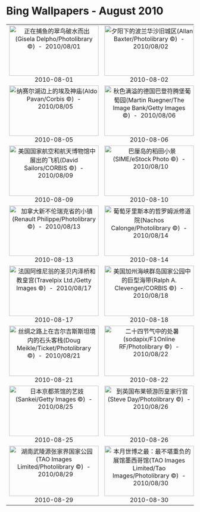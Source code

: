 # Bing Wallpapers - August 2010

| | | | |
|:-------------------------:|:-------------------------:|:-------------------------:|:-------------------------:|
| <a href="https://bing.ee123.net/img/cn/fhd/2010/08/01.jpg" target="_blank"><img src="https://bing.ee123.net/img/cn/fhd/2010/08/01.jpg" width="240" height="135" alt="正在捕鱼的翠鸟破水而出(Gisela Delpho/Photolibrary ©)  -  2010/08/01" title="正在捕鱼的翠鸟破水而出(Gisela Delpho/Photolibrary ©)  -  2010/08/01"></a><br>2010-08-01<br> | <a href="https://bing.ee123.net/img/cn/fhd/2010/08/02.jpg" target="_blank"><img src="https://bing.ee123.net/img/cn/fhd/2010/08/02.jpg" width="240" height="135" alt="夕阳下的波兰华沙旧城区(Allan Baxter/Photolibrary ©)  -  2010/08/02" title="夕阳下的波兰华沙旧城区(Allan Baxter/Photolibrary ©)  -  2010/08/02"></a><br>2010-08-02<br> | <a href="https://bing.ee123.net/img/cn/fhd/2010/08/03.jpg" target="_blank"><img src="https://bing.ee123.net/img/cn/fhd/2010/08/03.jpg" width="240" height="135" alt="景色瑰丽的瑞士提契诺山谷(SIME/eStock Photo ©)  -  2010/08/03" title="景色瑰丽的瑞士提契诺山谷(SIME/eStock Photo ©)  -  2010/08/03"></a><br>2010-08-03<br> | <a href="https://bing.ee123.net/img/cn/fhd/2010/08/04.jpg" target="_blank"><img src="https://bing.ee123.net/img/cn/fhd/2010/08/04.jpg" width="240" height="135" alt="洪都拉斯海域附近的蓝钟海鞘(Mike Ricciardi/Photolibrary ©)  -  2010/08/04" title="洪都拉斯海域附近的蓝钟海鞘(Mike Ricciardi/Photolibrary ©)  -  2010/08/04"></a><br>2010-08-04<br> |
| <a href="https://bing.ee123.net/img/cn/fhd/2010/08/05.jpg" target="_blank"><img src="https://bing.ee123.net/img/cn/fhd/2010/08/05.jpg" width="240" height="135" alt="纳赛尔湖边上的埃及神庙(Aldo Pavan/Corbis ©)  -  2010/08/05" title="纳赛尔湖边上的埃及神庙(Aldo Pavan/Corbis ©)  -  2010/08/05"></a><br>2010-08-05<br> | <a href="https://bing.ee123.net/img/cn/fhd/2010/08/06.jpg" target="_blank"><img src="https://bing.ee123.net/img/cn/fhd/2010/08/06.jpg" width="240" height="135" alt="秋色满溢的德国巴登符腾堡葡萄园(Martin Ruegner/The Image Bank/Getty Images ©)  -  2010/08/06" title="秋色满溢的德国巴登符腾堡葡萄园(Martin Ruegner/The Image Bank/Getty Images ©)  -  2010/08/06"></a><br>2010-08-06<br> | <a href="https://bing.ee123.net/img/cn/fhd/2010/08/07.jpg" target="_blank"><img src="https://bing.ee123.net/img/cn/fhd/2010/08/07.jpg" width="240" height="135" alt="英国威尔特郡附近的树篱迷宫(Jason Hawkes/Getty Images ©)  -  2010/08/07" title="英国威尔特郡附近的树篱迷宫(Jason Hawkes/Getty Images ©)  -  2010/08/07"></a><br>2010-08-07<br> | <a href="https://bing.ee123.net/img/cn/fhd/2010/08/08.jpg" target="_blank"><img src="https://bing.ee123.net/img/cn/fhd/2010/08/08.jpg" width="240" height="135" alt="甘肃敦煌的月牙泉(JTB Photo/Japan Travel Bureau/Photolibrary ©)  -  2010/08/08" title="甘肃敦煌的月牙泉(JTB Photo/Japan Travel Bureau/Photolibrary ©)  -  2010/08/08"></a><br>2010-08-08<br> |
| <a href="https://bing.ee123.net/img/cn/fhd/2010/08/09.jpg" target="_blank"><img src="https://bing.ee123.net/img/cn/fhd/2010/08/09.jpg" width="240" height="135" alt="美国国家航空和航天博物馆中展出的飞机(David Sailors/CORBIS ©)  -  2010/08/09" title="美国国家航空和航天博物馆中展出的飞机(David Sailors/CORBIS ©)  -  2010/08/09"></a><br>2010-08-09<br> | <a href="https://bing.ee123.net/img/cn/fhd/2010/08/10.jpg" target="_blank"><img src="https://bing.ee123.net/img/cn/fhd/2010/08/10.jpg" width="240" height="135" alt="巴厘岛的稻田小景(SIME/eStock Photo ©)  -  2010/08/10" title="巴厘岛的稻田小景(SIME/eStock Photo ©)  -  2010/08/10"></a><br>2010-08-10<br> | <a href="https://bing.ee123.net/img/cn/fhd/2010/08/11.jpg" target="_blank"><img src="https://bing.ee123.net/img/cn/fhd/2010/08/11.jpg" width="240" height="135" alt="澳大利亚威尔士南部的马群(Renee Claire Schneide/age fotostock ©)  -  2010/08/11" title="澳大利亚威尔士南部的马群(Renee Claire Schneide/age fotostock ©)  -  2010/08/11"></a><br>2010-08-11<br> | <a href="https://bing.ee123.net/img/cn/fhd/2010/08/12.jpg" target="_blank"><img src="https://bing.ee123.net/img/cn/fhd/2010/08/12.jpg" width="240" height="135" alt="美国俄勒冈著名的草垛礁石(Wei Zheng ©)  -  2010/08/12" title="美国俄勒冈著名的草垛礁石(Wei Zheng ©)  -  2010/08/12"></a><br>2010-08-12<br> |
| <a href="https://bing.ee123.net/img/cn/fhd/2010/08/13.jpg" target="_blank"><img src="https://bing.ee123.net/img/cn/fhd/2010/08/13.jpg" width="240" height="135" alt="加拿大新不伦瑞克省的小镇(Renault Philippe/Photolibrary ©)  -  2010/08/13" title="加拿大新不伦瑞克省的小镇(Renault Philippe/Photolibrary ©)  -  2010/08/13"></a><br>2010-08-13<br> | <a href="https://bing.ee123.net/img/cn/fhd/2010/08/14.jpg" target="_blank"><img src="https://bing.ee123.net/img/cn/fhd/2010/08/14.jpg" width="240" height="135" alt="葡萄牙里斯本的哲罗姆派修道院(Nachos Calonge/Photolibrary ©)  -  2010/08/14" title="葡萄牙里斯本的哲罗姆派修道院(Nachos Calonge/Photolibrary ©)  -  2010/08/14"></a><br>2010-08-14<br> | <a href="https://bing.ee123.net/img/cn/fhd/2010/08/15.jpg" target="_blank"><img src="https://bing.ee123.net/img/cn/fhd/2010/08/15.jpg" width="240" height="135" alt="澳大利亚的“情侣”海豹(Shoot/Photolibrary ©)  -  2010/08/15" title="澳大利亚的“情侣”海豹(Shoot/Photolibrary ©)  -  2010/08/15"></a><br>2010-08-15<br> | <a href="https://bing.ee123.net/img/cn/fhd/2010/08/16.jpg" target="_blank"><img src="https://bing.ee123.net/img/cn/fhd/2010/08/16.jpg" width="240" height="135" alt="英国威尔特郡的巨石阵(Peter Arkell/Photolibrary ©)  -  2010/08/16" title="英国威尔特郡的巨石阵(Peter Arkell/Photolibrary ©)  -  2010/08/16"></a><br>2010-08-16<br> |
| <a href="https://bing.ee123.net/img/cn/fhd/2010/08/17.jpg" target="_blank"><img src="https://bing.ee123.net/img/cn/fhd/2010/08/17.jpg" width="240" height="135" alt="法国阿维尼翁的圣贝内泽桥和教皇宫(Travelpix Ltd./Getty Images ©)  -  2010/08/17" title="法国阿维尼翁的圣贝内泽桥和教皇宫(Travelpix Ltd./Getty Images ©)  -  2010/08/17"></a><br>2010-08-17<br> | <a href="https://bing.ee123.net/img/cn/fhd/2010/08/18.jpg" target="_blank"><img src="https://bing.ee123.net/img/cn/fhd/2010/08/18.jpg" width="240" height="135" alt="美国加州海峡群岛国家公园中的巨型海带(Ralph A. Clevenger/CORBIS ©)  -  2010/08/18" title="美国加州海峡群岛国家公园中的巨型海带(Ralph A. Clevenger/CORBIS ©)  -  2010/08/18"></a><br>2010-08-18<br> | <a href="https://bing.ee123.net/img/cn/fhd/2010/08/19.jpg" target="_blank"><img src="https://bing.ee123.net/img/cn/fhd/2010/08/19.jpg" width="240" height="135" alt="纳米比亚的骷髅海岸(George Steinmetz/Corbis ©)  -  2010/08/19" title="纳米比亚的骷髅海岸(George Steinmetz/Corbis ©)  -  2010/08/19"></a><br>2010-08-19<br> | <a href="https://bing.ee123.net/img/cn/fhd/2010/08/20.jpg" target="_blank"><img src="https://bing.ee123.net/img/cn/fhd/2010/08/20.jpg" width="240" height="135" alt="位于德国德累斯顿的茨温格宫(Miles Ertman/Masterfile ©)  -  2010/08/20" title="位于德国德累斯顿的茨温格宫(Miles Ertman/Masterfile ©)  -  2010/08/20"></a><br>2010-08-20<br> |
| <a href="https://bing.ee123.net/img/cn/fhd/2010/08/21.jpg" target="_blank"><img src="https://bing.ee123.net/img/cn/fhd/2010/08/21.jpg" width="240" height="135" alt="丝绸之路上在吉尔吉斯斯坦境内的石头客栈(Doug Meikle/Ticket/Photolibrary ©)  -  2010/08/21" title="丝绸之路上在吉尔吉斯斯坦境内的石头客栈(Doug Meikle/Ticket/Photolibrary ©)  -  2010/08/21"></a><br>2010-08-21<br> | <a href="https://bing.ee123.net/img/cn/fhd/2010/08/22.jpg" target="_blank"><img src="https://bing.ee123.net/img/cn/fhd/2010/08/22.jpg" width="240" height="135" alt="二十四节气中的处暑(sodapix/F1Online RF/Photolibrary ©)  -  2010/08/22" title="二十四节气中的处暑(sodapix/F1Online RF/Photolibrary ©)  -  2010/08/22"></a><br>2010-08-22<br> | <a href="https://bing.ee123.net/img/cn/fhd/2010/08/23.jpg" target="_blank"><img src="https://bing.ee123.net/img/cn/fhd/2010/08/23.jpg" width="240" height="135" alt="潜水员在洪都拉斯的罗阿坦岛潜水(Norbert Wu/Science Faction/Corbis ©)  -  2010/08/23" title="潜水员在洪都拉斯的罗阿坦岛潜水(Norbert Wu/Science Faction/Corbis ©)  -  2010/08/23"></a><br>2010-08-23<br> | <a href="https://bing.ee123.net/img/cn/fhd/2010/08/24.jpg" target="_blank"><img src="https://bing.ee123.net/img/cn/fhd/2010/08/24.jpg" width="240" height="135" alt="马其顿的德巴尔镇风光(Blagoja Jankoski/Flickr/Getty Images ©)  -  2010/08/24" title="马其顿的德巴尔镇风光(Blagoja Jankoski/Flickr/Getty Images ©)  -  2010/08/24"></a><br>2010-08-24<br> |
| <a href="https://bing.ee123.net/img/cn/fhd/2010/08/25.jpg" target="_blank"><img src="https://bing.ee123.net/img/cn/fhd/2010/08/25.jpg" width="240" height="135" alt="日本京都茶馆的艺妓(Sankei/Getty Images ©)  -  2010/08/25" title="日本京都茶馆的艺妓(Sankei/Getty Images ©)  -  2010/08/25"></a><br>2010-08-25<br> | <a href="https://bing.ee123.net/img/cn/fhd/2010/08/26.jpg" target="_blank"><img src="https://bing.ee123.net/img/cn/fhd/2010/08/26.jpg" width="240" height="135" alt="到英国布莱顿游历皇家行宫(Steve Day/Photolibrary ©)  -  2010/08/26" title="到英国布莱顿游历皇家行宫(Steve Day/Photolibrary ©)  -  2010/08/26"></a><br>2010-08-26<br> | <a href="https://bing.ee123.net/img/cn/fhd/2010/08/27.jpg" target="_blank"><img src="https://bing.ee123.net/img/cn/fhd/2010/08/27.jpg" width="240" height="135" alt="美国亚拉巴马州杰克逊县的永不沉没洞穴(George Steinmetz/Corbis ©)  -  2010/08/27" title="美国亚拉巴马州杰克逊县的永不沉没洞穴(George Steinmetz/Corbis ©)  -  2010/08/27"></a><br>2010-08-27<br> | <a href="https://bing.ee123.net/img/cn/fhd/2010/08/28.jpg" target="_blank"><img src="https://bing.ee123.net/img/cn/fhd/2010/08/28.jpg" width="240" height="135" alt="澳大利亚墨尔本的韦伯桥(Doug Byrnes/Corbis ©)  -  2010/08/28" title="澳大利亚墨尔本的韦伯桥(Doug Byrnes/Corbis ©)  -  2010/08/28"></a><br>2010-08-28<br> |
| <a href="https://bing.ee123.net/img/cn/fhd/2010/08/29.jpg" target="_blank"><img src="https://bing.ee123.net/img/cn/fhd/2010/08/29.jpg" width="240" height="135" alt="湖南武陵源张家界国家公园(TAO Images Limited/Photolibrary ©)  -  2010/08/29" title="湖南武陵源张家界国家公园(TAO Images Limited/Photolibrary ©)  -  2010/08/29"></a><br>2010-08-29<br> | <a href="https://bing.ee123.net/img/cn/fhd/2010/08/30.jpg" target="_blank"><img src="https://bing.ee123.net/img/cn/fhd/2010/08/30.jpg" width="240" height="135" alt="本月世博之最：最不堪重负的展馆墨西哥馆(TAO Images Limited/Tao Images/Photolibrary ©)  -  2010/08/30" title="本月世博之最：最不堪重负的展馆墨西哥馆(TAO Images Limited/Tao Images/Photolibrary ©)  -  2010/08/30"></a><br>2010-08-30<br> | <a href="https://bing.ee123.net/img/cn/fhd/2010/08/31.jpg" target="_blank"><img src="https://bing.ee123.net/img/cn/fhd/2010/08/31.jpg" width="240" height="135" alt="可爱的宠物狗在沙滩上玩耍(Martin Bydalek/Uppercut Images RF/Photolibrary ©)  -  2010/08/31" title="可爱的宠物狗在沙滩上玩耍(Martin Bydalek/Uppercut Images RF/Photolibrary ©)  -  2010/08/31"></a><br>2010-08-31<br> |  |
